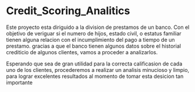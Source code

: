# Credit_Scoring_Analitics
Este proyecto  esta diriguido a la division de prestamos de un banco. Con el objetivo de veriguar si el numero de hijos, estado civil, o estatus familiar tienen alguna relacion con el incumplimiento del pago a tiempo de un prestamo. gracias a que el banco tienen algunos datos sobre el historial crediticio de algunos clientes, vamos a proceder a analizarlos.

Esperando que sea de gran utilidad para la correcta calificasion de cada uno de los clientes, procederemos a realizar un analisis minucioso y limpio, para lograr excelentes resultados al momento de tomar esta desicion tan importante
